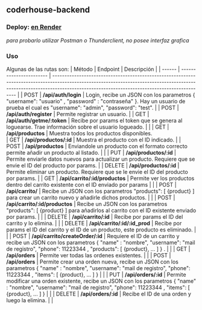## coderhouse-backend


### Deploy: [en Render](https://pf-ch-app.onrender.com/)
 _para probarlo utilizar Postman o Thunderclient, no posee interfaz grafica_

### Uso

Algunas de las rutas son:
| Método | Endpoint | Descripción |
| ------ | ----------------------- | --------------------------------------------------------------------------------------------------------------------------------------------------------------------------------------------------------------------------- |
| POST | **/api/auth/login** | Login, recibe un JSON con los parametros { "username": "usuario" , "password" : "contraseña" }. Hay un usuario de prueba el cual es "username": "admin", "password": "test". |
| POST | **/api/auth/register** | Permite registrar un usuario. |
| GET | **/api/auth/getme/:token** | Recibe por params el token que se genera al loguearse. Trae información sobre el usuario logueado. | |
| GET | **/api/productos** | Muestra todos los productos disponibles.  
| GET | **/api/productos/:id** | Muestra el producto con el ID indicado. |
| POST | **/api/productos** | Enviandole un producto con el formato correcto permite añadir un producto al listado. | |
| PUT | **/api/productos/:id** | Permite enviarle datos nuevos para actualizar un producto. Requiere que se envie el ID del producto por params. |
| DELETE | **/api/productos/:id** | Permite eliminar un producto. Requiere que se le envie el ID del producto por params. |
| GET | **/api/carrito/:id/productos** | Permite ver los productos dentro del carrito existente con el ID enviado por params | |
| POST | **/api/carrito/** | Recibe un JSON con los parametros "products": [ {product} ] para crear un carrito nuevo y añadirle dichos productos. | |
| POST | **/api/carrito/:id/productos** | Recibe un JSON con los parametros "products": [ {product} ] para añadirlos al carrito con el ID existente enviado por params. | |
| DELETE | **/api/carrito/:id** | Recibe por params el ID del carrito y lo elimina. | |
| DELETE | **/api/carrito/:id/:id_prod** | Recibe por params el ID del carrito y el ID de un producto, este producto es eliminado. | |
| POST | **/api/carrito/createOrder/:id** | Requiere el ID de un carrito y recibe un JSON con los parametros { "name" : "nombre", "username": "mail de registro", "phone": 11223344 , "products": [ {product}, ... ] } . | |
| GET | **/api/orders** | Permite ver todas las ordenes existentes. | |
| POST | **/api/orders** | Permite crear una orden nueva, recibe un JSON con los parametros { "name" : "nombre", "username": "mail de registro", "phone": 11223344 , "items": [ {product}, ... ] } | |
| PUT | **/api/orders/:id** | Permite modificar una orden existente, recibe un JSON con los parametros { "name" : "nombre", "username": "mail de registro", "phone": 11223344 , "items": [ {product}, ... ] } | |
| DELETE | **/api/orders/:id** | Recibe el ID de una orden y luego la elimina. | |

